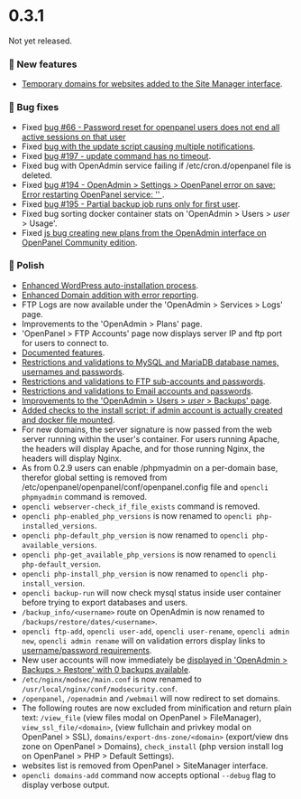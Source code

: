 
# 0.3.1

Not yet released.


### 🚀 New features
- [Temporary domains for websites added to the Site Manager interface](/docs/panel/applications/wordpress/#preview-with-temporary-link).

### 🐛 Bug fixes
- Fixed [bug #66 - Password reset for openpanel users does not end all active sessions on that user](https://github.com/stefanpejcic/OpenPanel/issues/66)
- Fixed [bug with the update script causing multiple notifications](https://community.openpanel.org/d/104-bug-in-update-script-from-029-to-030).
- Fixed [bug #197 - update command has no timeout](https://github.com/stefanpejcic/OpenPanel/issues/197).
- Fixed bug with OpenAdmin service failing if /etc/cron.d/openpanel file is deleted.
- Fixed [bug #194 - OpenAdmin > Settings > OpenPanel error on save: Error restarting OpenPanel service: '' ](https://github.com/stefanpejcic/OpenPanel/issues/194).
- Fixed [bug #195 - Partial backup job runs only for first user](https://github.com/stefanpejcic/OpenPanel/issues/195).
- Fixed bug sorting docker container stats on 'OpenAdmin > Users > *user* > Usage'.
- Fixed [js bug creating new plans from the OpenAdmin interface on OpenPanel Community edition](https://media.discordapp.net/attachments/1205652108213485571/1291779899442335927/image.png?ex=67015748&is=670005c8&hm=b74aa02b4a44c988843fd55656985702d6d279490aaf2d25186e5a90a71d097f&=&format=webp&quality=lossless&width=1162&height=614).


### 💅 Polish
- [Enhanced WordPress auto-installation process](https://i.postimg.cc/9Q9cgn36/wp-installer-openpanel-032.gif).
- [Enhanced Domain addition with error reporting](https://i.postimg.cc/xTJYpTBx/adddomains-2024-10-05-17-32-24-ezgif-com-video-to-gif-converter-1.gif).
- FTP Logs are now available under the 'OpenAdmin > Services > Logs' page.
- Improvements to the 'OpenAdmin > Plans' page.
- 'OpenPanel > FTP Accounts' page now displays server IP and ftp port for users to connect to.
- [Documented features](/docs/admin/settings/openpanel/#enable-features).
- [Restrictions and validations to MySQL and MariaDB database names, usernames and passwords](/docs/articles/accounts/forbidden-usernames/#mysql--mariadb).
- [Restrictions and validations to FTP sub-accounts and passwords](/docs/articles/accounts/forbidden-usernames/#ftp).
- [Restrictions and validations to Email accounts and passwords](/docs/articles/accounts/forbidden-usernames/#emails).
- [Improvements to the 'OpenAdmin > Users > *user* > Backups' page](https://i.postimg.cc/3Nc6Kmd0/2024-09-30-14-41.png).
- [Added checks to the install script: if admin account is actually created and docker file mounted](https://github.com/stefanpejcic/OpenPanel/commit/b1ee609d0723447fccbd090d83f198949008fb42).
- For new domains, the server signature is now passed from the web server running within the user's container. For users running Apache, the headers will display Apache, and for those running Nginx, the headers will display Nginx.
- As from 0.2.9 users can enable /phpmyadmin on a per-domain base, therefor global setting is removed from /etc/openpanel/openpanel/conf/openpanel.config file and `opencli phpmyadmin` command is removed.
- `opencli webserver-check_if_file_exists` command is removed.
- `opencli php-enabled_php_versions` is now renamed to `opencli php-installed_versions`.
- `opencli php-default_php_version` is now renamed to `opencli php-available_versions`.
- `opencli php-get_available_php_versions` is now renamed to `opencli php-default_version`.
- `opencli php-install_php_version` is now renamed to `opencli php-install_version`.
- `opencli backup-run` will now check mysql status inside user container before trying to export databases and users.
- `/backup_info/<username>` route on OpenAdmin is now renamed to `/backups/restore/dates/<username>`.
- `opencli ftp-add`, `opencli user-add`, `opencli user-rename`, `opencli admin new`, `opencli admin rename` will on validation errors display links to [username/password requirements](/docs/articles/accounts/forbidden-usernames).
- New user accounts will now immediately be [displayed in 'OpenAdmin > Backups > Restore' with 0 backups available](https://i.postimg.cc/WpZHbCcW/2024-10-01-12-36.png).
- `/etc/nginx/modsec/main.conf` is now renamed to `/usr/local/nginx/conf/modsecurity.conf`.
- `/openpanel`, `/openadmin` and `/webmail` will now redirect to set domains.
- The following routes are now excluded from minification and return plain text: `/view_file` (view files modal on OpenPanel > FileManager), `view_ssl_file/<domain>`, (view fullchain and privkey modal on OpenPanel > SSL), `domains/export-dns-zone/<domain>` (export/view dns zone on OpenPanel > Domains), `check_install` (php version install log on OpenPanel > PHP > Default Settings).
- websites list is removed from OpenPanel > SiteManager interface.
- `opencli domains-add` command now accepts optional `--debug` flag to display verbose output.


